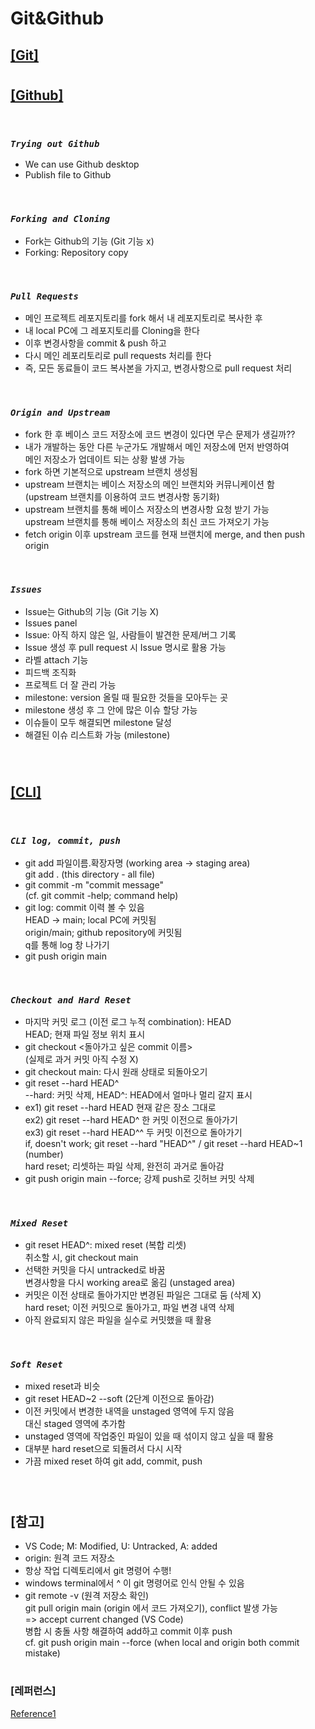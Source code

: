 # Git&Github

## <u>[Git]</u>

#

## <u>[Github]</u>

<br/>

### _`Trying out Github`_

- We can use Github desktop
- Publish file to Github

<br/>

### _`Forking and Cloning`_

- Fork는 Github의 기능 (Git 기능 x) <br/>
- Forking: Repository copy

<br/>

### _`Pull Requests`_

- 메인 프로젝트 레포지토리를 fork 해서 내 레포지토리로 복사한 후
- 내 local PC에 그 레포지토리를 Cloning을 한다
- 이후 변경사항을 commit & push 하고
- 다시 메인 레포리토리로 pull requests 처리를 한다
- 즉, 모든 동료들이 코드 복사본을 가지고, 변경사항으로 pull request 처리

<br/>

### _`Origin and Upstream`_

- fork 한 후 베이스 코드 저장소에 코드 변경이 있다면 무슨 문제가 생길까??
- 내가 개발하는 동안 다른 누군가도 개발해서 메인 저장소에 먼저 반영하여 <br/>
  메인 저장소가 업데이트 되는 상황 발생 가능
- fork 하면 기본적으로 upstream 브랜치 생성됨
- upstream 브랜치는 베이스 저장소의 메인 브랜치와 커뮤니케이션 함 <br/>
  (upstream 브랜치를 이용하여 코드 변경사항 동기화)
- upstream 브랜치를 통해 베이스 저장소의 변경사항 요청 받기 가능 <br/>
  upstream 브랜치를 통해 베이스 저장소의 최신 코드 가져오기 가능
- fetch origin 이후 upstream 코드를 현재 브랜치에 merge, and then push origin

<br/>

### _`Issues`_

- Issue는 Github의 기능 (Git 기능 X)
- Issues panel
- Issue: 아직 하지 않은 일, 사람들이 발견한 문제/버그 기록
- Issue 생성 후 pull request 시 Issue 명시로 활용 가능
- 라벨 attach 기능
- 피드백 조직화
- 프로젝트 더 잘 관리 가능
- milestone: version 올릴 때 필요한 것들을 모아두는 곳
- milestone 생성 후 그 안에 많은 이슈 할당 가능
- 이슈들이 모두 해결되면 milestone 달성
- 해결된 이슈 리스트화 가능 (milestone)

<br/>

#

## <u>[CLI]</u>

<br/>

### _`CLI log, commit, push`_

- git add 파일이름.확장자명 (working area -> staging area) <br/>
  git add . (this directory - all file)
- git commit -m "commit message" <br/>
  (cf. git commit -help; command help)
- git log: commit 이력 볼 수 있음 <br/>
  HEAD -> main; local PC에 커밋됨 <br/>
  origin/main; github repository에 커밋됨 <br/>
  q를 통해 log 창 나가기
- git push origin main

<br/>

### _`Checkout and Hard Reset`_

- 마지막 커밋 로그 (이전 로그 누적 combination): HEAD <br/>
  HEAD; 현재 파일 정보 위치 표시
- git checkout <돌아가고 싶은 commit 이름> <br/>
  (실제로 과거 커밋 아직 수정 X)
- git checkout main: 다시 원래 상태로 되돌아오기
- git reset --hard HEAD^ <br/>
  --hard: 커밋 삭제, HEAD^: HEAD에서 얼마나 멀리 갈지 표시 <br/>
- ex1) git reset --hard HEAD 현재 같은 장소 그대로 <br/>
  ex2) git reset --hard HEAD^ 한 커밋 이전으로 돌아가기 <br/>
  ex3) git reset --hard HEAD^^ 두 커밋 이전으로 돌아가기 <br/>
  if, doesn't work; git reset --hard "HEAD^" / git reset --hard HEAD~1 (number) <br/>
  hard reset; 리셋하는 파일 삭제, 완전히 과거로 돌아감
- git push origin main --force; 강제 push로 깃허브 커밋 삭제

<br/>

### _`Mixed Reset`_

- git reset HEAD^: mixed reset (복합 리셋) <br/>
  취소할 시, git checkout main
- 선택한 커밋을 다시 untracked로 바꿈 <br/>
  변경사항을 다시 working area로 옮김 (unstaged area)
- 커밋은 이전 상태로 돌아가지만 변경된 파일은 그대로 둠 (삭제 X) <br/>
  hard reset; 이전 커밋으로 돌아가고, 파일 변경 내역 삭제
- 아직 완료되지 않은 파일을 실수로 커밋했을 때 활용

<br/>

### _`Soft Reset`_

- mixed reset과 비슷
- git reset HEAD~2 --soft (2단계 이전으로 돌아감)
- 이전 커밋에서 변경한 내역을 unstaged 영역에 두지 않음 <br/>
  대신 staged 영역에 추가함
- unstaged 영역에 작업중인 파일이 있을 때 섞이지 않고 싶을 때 활용
- 대부분 hard reset으로 되돌려서 다시 시작
- 가끔 mixed reset 하여 git add, commit, push

<br/>

#

## [참고]

- VS Code; M: Modified, U: Untracked, A: added
- origin: 원격 코드 저장소
- 항상 작업 디렉토리에서 git 명령어 수행!
- windows terminal에서 ^ 이 git 명령어로 인식 안될 수 있음
- git remote -v (원격 저장소 확인) <br/>
  git pull origin main (origin 에서 코드 가져오기), conflict 발생 가능 <br/>
  => accept current changed (VS Code) <br/>
  병합 시 충돌 사항 해결하여 add하고 commit 이후 push <br/>
  cf. git push origin main --force (when local and origin both commit mistake)

#

### [레퍼런스]

[Reference1](https://nomadcoders.co/git-for-beginners)
